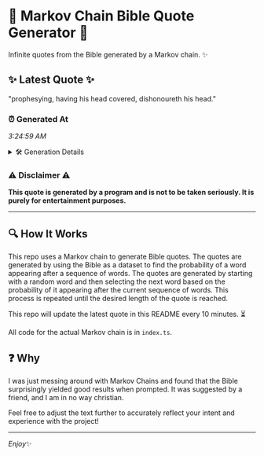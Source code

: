 # 📖 Markov Chain Bible Quote Generator 📖

Infinite quotes from the Bible generated by a Markov chain. ✨

## ✨ Latest Quote ✨
"prophesying, having his head covered, dishonoureth his head."

### ⏰ Generated At
*3:24:59 AM*

<details>
    <summary>🛠️ Generation Details</summary>
    <p>
        <strong>🌱 Seed:</strong> prophesying,<br>
        <strong>🔄 Iterations:</strong> 7<br>
        <strong>📜 Context History:</strong><br>[ prophesying, ]: having<br>[ prophesying,, having ]: his<br>[ prophesying,, having, his ]: head<br>[ prophesying,, having, his, head ]: covered,<br>[ prophesying,, having, his, head, covered, ]: dishonoureth<br>[ prophesying,, having, his, head, covered,, dishonoureth ]: his<br>[ having, his, head, covered,, dishonoureth, his ]: head.<br>
    </p>
</details>

### ⚠️ Disclaimer ⚠️
**This quote is generated by a program and is not to be taken seriously. It is purely for entertainment purposes.**

---

## 🔍 How It Works

This repo uses a Markov chain to generate Bible quotes. The quotes are generated by using the Bible as a dataset to find the probability of a word appearing after a sequence of words. The quotes are generated by starting with a random word and then selecting the next word based on the probability of it appearing after the current sequence of words. This process is repeated until the desired length of the quote is reached.

This repo will update the latest quote in this README every 10 minutes. ⏳

All code for the actual Markov chain is in `index.ts`.

## ❓ Why

I was just messing around with Markov Chains and found that the Bible surprisingly yielded good results when prompted. 
It was suggested by a friend, and I am in no way christian.

Feel free to adjust the text further to accurately reflect your intent and experience with the project!

---

*Enjoy*✨
